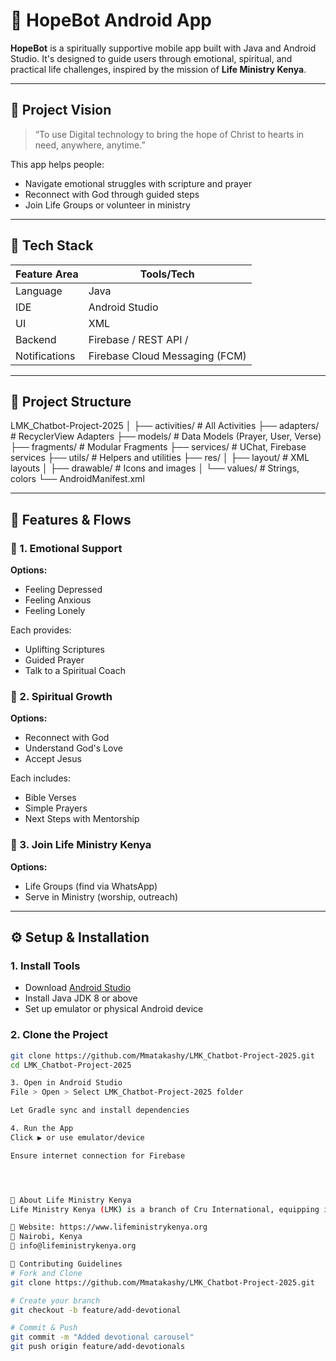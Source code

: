 
# 🙏 HopeBot  Android App

**HopeBot** is a spiritually supportive mobile app built with Java and Android Studio. It's designed to guide users through emotional, spiritual, and practical life challenges, inspired by the mission of **Life Ministry Kenya**.

---

## 📌 Project Vision

> “To use Digital technology to bring the hope of Christ to hearts in need, anywhere, anytime.”

This app helps people:
- Navigate emotional struggles with scripture and prayer
- Reconnect with God through guided steps
- Join Life Groups or volunteer in ministry

---

## 🧰 Tech Stack

| Feature Area    | Tools/Tech                    |
|----------------|-------------------------------|
| Language        | Java                          |
| IDE             | Android Studio                |
| UI              | XML                           |
| Backend   | Firebase / REST API /   |
| Notifications   | Firebase Cloud Messaging (FCM)|

---

## 📁 Project Structure
LMK_Chatbot-Project-2025
│
├── activities/ # All Activities
├── adapters/ # RecyclerView Adapters
├── models/ # Data Models (Prayer, User, Verse)
├── fragments/ # Modular Fragments
├── services/ # UChat, Firebase services
├── utils/ # Helpers and utilities
├── res/
│ ├── layout/ # XML layouts
│ ├── drawable/ # Icons and images
│ └── values/ # Strings, colors
└── AndroidManifest.xml

---

## 📲 Features & Flows

### 💬 1. Emotional Support
**Options:**
- Feeling Depressed
- Feeling Anxious
- Feeling Lonely

Each provides:
- Uplifting Scriptures
- Guided Prayer
- Talk to a Spiritual Coach

### 🙏 2. Spiritual Growth
**Options:**
- Reconnect with God
- Understand God's Love
- Accept Jesus

Each includes:
- Bible Verses
- Simple Prayers
- Next Steps with Mentorship

### 🤝 3. Join Life Ministry Kenya
**Options:**
- Life Groups (find via WhatsApp)
- Serve in Ministry (worship, outreach)


---

## ⚙️ Setup & Installation

### 1. Install Tools

- Download [Android Studio](https://developer.android.com/studio)
- Install Java JDK 8 or above
- Set up emulator or physical Android device

### 2. Clone the Project

```bash
git clone https://github.com/Mmatakashy/LMK_Chatbot-Project-2025.git
cd LMK_Chatbot-Project-2025

3. Open in Android Studio
File > Open > Select LMK_Chatbot-Project-2025 folder

Let Gradle sync and install dependencies

4. Run the App
Click ▶️ or use emulator/device

Ensure internet connection for Firebase




🙋 About Life Ministry Kenya
Life Ministry Kenya (LMK) is a branch of Cru International, equipping individuals and communities to grow spiritually and impact their world.

🔗 Website: https://www.lifeministrykenya.org
📍 Nairobi, Kenya
📧 info@lifeministrykenya.org

🙌 Contributing Guidelines
# Fork and Clone
git clone https://github.com/Mmatakashy/LMK_Chatbot-Project-2025.git

# Create your branch
git checkout -b feature/add-devotional

# Commit & Push
git commit -m "Added devotional carousel"
git push origin feature/add-devotionals

